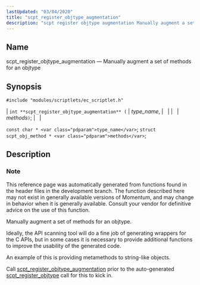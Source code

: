 ```yaml
---
lastUpdated: "03/04/2020"
title: "scpt_register_objtype_augmentation"
description: "scpt register objtype augmentation Manually augment a set of methods for an objtype int scpt register objtype augmentation type name methods const char type name struct scpt obj method methods This reference page was automatically generated from functions found in the header files in the development branch The function described..."
---
```


<a name="apis.scpt_register_objtype_augmentation"></a> 
## Name

scpt_register_objtype_augmentation — Manually augment a set of methods for an objtype

## Synopsis

`#include "modules/scriptlets/ec_scriptlet.h"`

| `int **scpt_register_objtype_augmentation** (` | <var class="pdparam">type_name</var>, |   |
|   | <var class="pdparam">methods</var>`)`; |   |

`const char * <var class="pdparam">type_name</var>`;
`struct scpt_obj_method * <var class="pdparam">methods</var>`;<a name="idp59496864"></a> 
## Description

### Note

This reference page was automatically generated from functions found in the header files in the development branch. The function described here may not exist in generally available versions of Momentum, and may change in behavior when it is generally available. Consult your vendor for definitive advice on the use of this function.

Manually augment a set of methods for an objtype.

Ideally, the API scanning tool will do a fine job of generating wrappers for the C APIs, but in some cases it is necessary to provide additional functions to improve the usability of the generated code.

An example of this is providing metamethods to string-like objects.

Call [scpt_register_objtype_augmentation](/momentum/3/3-api/apis-scpt-register-objtype-augmentation) prior to the auto-generated [scpt_register_objtype](/momentum/3/3-api/apis-scpt-register-objtype) call for this to kick in.